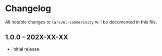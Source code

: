 # Changelog

All notable changes to `laravel-commerinity` will be documented in this file.

## 1.0.0 - 202X-XX-XX

- initial release

